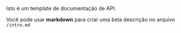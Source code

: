 Isto é um template de documentação de API.

Você pode usar **markdown** para criar uma bela descrição no arquivo `/intro.md`